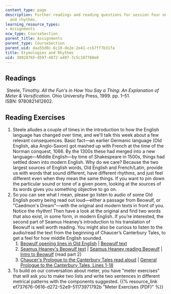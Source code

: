 ```yaml
---
content_type: page
description: Further readings and reading questions for session four on etymologies
  and rhythms.
learning_resource_types:
- Assignments
ocw_type: CourseSection
parent_title: Assignments
parent_type: CourseSection
parent_uid: daa55d0c-6c18-de2e-2e41-ccb7ff7b31fa
title: Etymologies and Rhythms
uid: 38928765-d597-4872-a407-7c5c187768e8
---
```


Readings
--------

 Steele, Timothy. _All the Fun's in How You Say a Thing: An Explanation of Meter & Versification._ Ohio University Press, 1999. pp. 1–51.  ISBN: 9780821412602.

Reading Exercises
-----------------

1.  Steele alludes a couple of times in the introduction to how the English language has changed over time, and we'll talk this week about a few relevant consequences. Basic fact—an earlier Germanic language (Old English, aka Anglo-Saxon) got mashed up with French at the time of the Norman conquest, 1066. By the 1300s these had merged into a new language—Middle English—by time of Shakespeare in 1500s, things had settled down into modern English. Why do we care? Because the two largest sources of English words, Old English and French/Latin, provide us with words that sound different, have different rhythms, and just feel different even when they mean the same things. If you want to pin down the particular sound or tone of a given poem, looking at the sources of its words gives you something objective to go on.
2.  So you can see what I mean, please go listen to audio of some Old English poetry being read out loud—either a passage from Beowulf, or "Caedmon's Dream"—with the original and modern texts in front of you. Notice the rhythm! Then have a look at the original and find two words that also exist, in some form, in modern English. If you’re interested, the second part of Seamus Heaney’s introduction to his translation of Beowulf is well worth reading. You might also be curious to listen to the audio/read the text from the beginning of Chaucer’s Canterbury Tales, to get a feel for how middle English sounded.
    1.  [Beowulf opening lines in Old English](https://www.youtube.com/watch?v=sDXmxLDbp7c ) | [Beowulf text](https://www.poetryfoundation.org/poems/43521/beowulf-old-english-version)
    2.  [Seamus Heaney's Beowulf text](https://www.scuc.txed.net/site/handlers/filedownload.ashx?moduleinstanceid=60219&dataid=104195&FileName=Seamus%20Heaney%20Beowulf%20full%20text.pdf) | [Seamus Heaney reading Beowulf](https://www.youtube.com/watch?v=AaB0trCztM0&t) | [Intro to Beowulf](https://www.wwnorton.com/college/english/nael/beowulf/introbeowulf.htm) (read part 2)
    3.  [Chaucer's Prologue to the Canterbury Tales read aloud](http://www.luminarium.org/medlit/gpto42.mp3) | [General Prologue to the Canterbury Tales, Lines 1-18](https://rpo.library.utoronto.ca/poems/canterbury-tales-general-prologue#1) 
3.  To build on our conversation about meter, you have "meter exercises" that will ask you to make two lists and write two sentences in different metrical patterns with the components suggested. {{% resource_link ef737676-0616-d272-52e9-51173971792b "Meter Exercises (PDF)" %}}